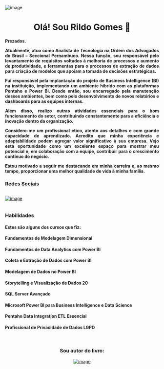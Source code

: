 ![image](https://github.com/user-attachments/assets/4de7f62c-222f-4a6b-b473-a6c40b3a7309)

<h1 align="center">Olá! Sou Rildo Gomes 👋</h1>

<h4 align="justify">
Prezados.

Atualmente, atuo como Analista de Tecnologia na Ordem dos Advogados do Brasil – Seccional Pernambuco. Nessa função, sou responsável pelo levantamento de requisitos voltados à melhoria de processos e aumento de produtividade, e ferramentas para o processos de extração de dados para criação de modelos que apoiam a tomada de decisões estratégicas.

Fui responsável pela implantação do projeto de Business Intelligence (BI) na instituição, implementando um ambiente híbrido com as plataformas Pentaho e Power BI. Desde então, sou encarregado pela manutenção desses ambientes, bem como pelo desenvolvimento de novos relatórios e dashboards para as equipes internas.

Além disso, realizo outras atividades essenciais para o bom funcionamento do setor, contribuindo constantemente para a eficiência e inovação dentro da organização.

Considero-me um profissional ético, atento aos detalhes e com grande capacidade de aprendizado. Acredito que minha experiência e adaptabilidade podem agregar valor significativo à sua empresa. Vejo esta oportunidade como um excelente espaço para mostrar meu potencial e, em colaboração com a equipe, contribuir para o crescimento contínuo do negócio.

Estou motivado a seguir me destacando em minha carreira e, ao mesmo tempo, proporcionar uma melhor qualidade de vida à minha família.
</h4>

<h3>Redes Sociais</h3>
<div style="display: flex">

[![image](https://github.com/user-attachments/assets/7fc1b3de-fce2-4686-85b5-70d33f98203e)](https://www.linkedin.com/in/rildo-gomes-06580142)

</div>

<h3>Habilidades</h3>
<h4>Estes são alguns dos cursos que fiz:</h4>
<h4>Fundamentos de Modelagem Dimensional</h4>
<h4>Fundamentos de Data Analytics com Power BI</h4>
<h4>Coleta e Extração de Dados com Power BI</h4>
<h4>Modelagem de Dados no Power BI</h4>
<h4>Storytelling e Visualização de Dados 20</h4>
<h4>SQL Server Avançado</h4>
<h4>Microsoft Power BI para Business Intelligence e Data Science</h4>
<h4>Pentaho Data Integration ETL Essencial</h4>
<h4>Profissional de Privacidade de Dados LGPD</h4>
<div style="display: flex">
<br>

</div>

<div  align="center">

<h3>Sou autor do livro:</h3>

[![image](https://github.com/user-attachments/assets/4ebab2e8-4afd-419e-9960-8f1605259725)](https://clubedeautores.com.br/livro/construindo-uma-solucao-de-business-intelligence-com-pentaho)

</div>
